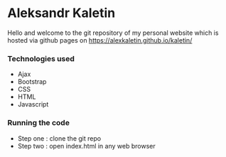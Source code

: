 # Aleksandr Kaletin

Hello and welcome to the git repository of my personal website which is hosted via github pages on https://alexkaletin.github.io/kaletin/

### Technologies used

- Ajax
- Bootstrap
- CSS
- HTML
- Javascript

### Running the code

- Step one : clone the git repo
- Step two : open index.html in any web browser
